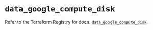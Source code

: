 # `data_google_compute_disk`

Refer to the Terraform Registry for docs: [`data_google_compute_disk`](https://registry.terraform.io/providers/hashicorp/google/6.27.0/docs/data-sources/compute_disk).
